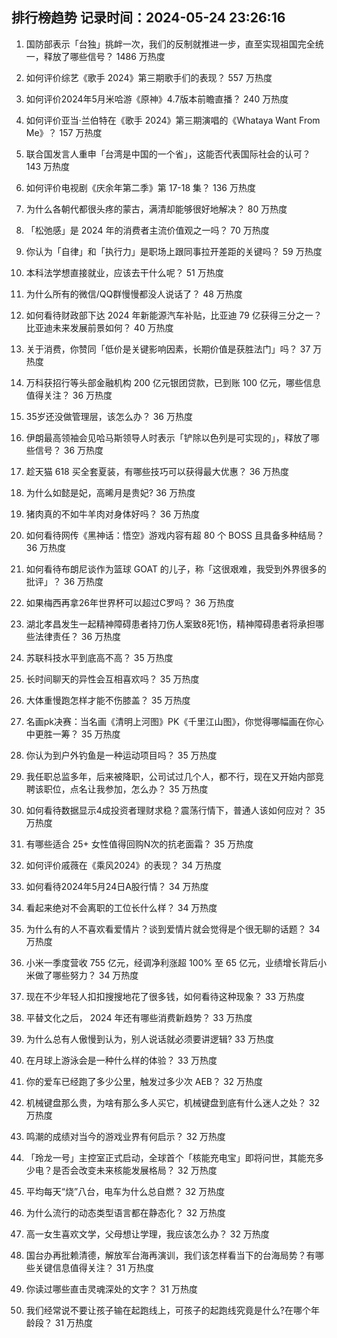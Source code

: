 
## 排行榜趋势 记录时间：2024-05-24 23:26:16
  
  1. 国防部表示「台独」挑衅一次，我们的反制就推进一步，直至实现祖国完全统一，释放了哪些信号？ 1486 万热度
    
  2. 如何评价综艺《歌手 2024》第三期歌手们的表现？ 557 万热度
    
  3. 如何评价2024年5月米哈游《原神》4.7版本前瞻直播？ 240 万热度
    
  4. 如何评价亚当·兰伯特在《歌手 2024》第三期演唱的《Whataya Want From Me》？ 157 万热度
    
  5. 联合国发言人重申「台湾是中国的一个省」，这能否代表国际社会的认可？ 143 万热度
    
  6. 如何评价电视剧《庆余年第二季》第 17-18 集？ 136 万热度
    
  7. 为什么各朝代都很头疼的蒙古，满清却能够很好地解决？ 80 万热度
    
  8. 「松弛感」是 2024 年的消费者主流价值观之一吗？ 70 万热度
    
  9. 你认为「自律」和「执行力」是职场上跟同事拉开差距的关键吗？ 59 万热度
    
  10. 本科法学想直接就业，应该去干什么呢？ 51 万热度
    
  11. 为什么所有的微信/QQ群慢慢都没人说话了？ 48 万热度
    
  12. 如何看待财政部下达 2024 年新能源汽车补贴，比亚迪 79 亿获得三分之一？比亚迪未来发展前景如何？ 40 万热度
    
  13. 关于消费，你赞同「低价是关键影响因素，长期价值是获胜法门」吗？ 37 万热度
    
  14. 万科获招行等头部金融机构 200 亿元银团贷款，已到账 100 亿元，哪些信息值得关注？ 36 万热度
    
  15. 35岁还没做管理层，该怎么办？ 36 万热度
    
  16. 伊朗最高领袖会见哈马斯领导人时表示「铲除以色列是可实现的」，释放了哪些信号？ 36 万热度
    
  17. 趁天猫 618 买全套夏装，有哪些技巧可以获得最大优惠？ 36 万热度
    
  18. 为什么如懿是妃，高晞月是贵妃? 36 万热度
    
  19. 猪肉真的不如牛羊肉对身体好吗？ 36 万热度
    
  20. 如何看待网传《黑神话：悟空》游戏内容有超 80 个 BOSS 且具备多种结局？ 36 万热度
    
  21. 如何看待布朗尼谈作为篮球 GOAT 的儿子，称「这很艰难，我受到外界很多的批评」？ 36 万热度
    
  22. 如果梅西再拿26年世界杯可以超过C罗吗？ 36 万热度
    
  23. 湖北孝昌发生一起精神障碍患者持刀伤人案致8死1伤，精神障碍患者将承担哪些法律责任？ 36 万热度
    
  24. 苏联科技水平到底高不高？ 35 万热度
    
  25. 长时间聊天的异性会互相喜欢吗？ 35 万热度
    
  26. 大体重慢跑怎样才能不伤膝盖？ 35 万热度
    
  27. 名画pk决赛：当名画《清明上河图》PK《千里江山图》，你觉得哪幅画在你心中更胜一筹？ 35 万热度
    
  28. 你认为到户外钓鱼是一种运动项目吗？ 35 万热度
    
  29. 我任职总监多年，后来被降职，公司试过几个人，都不行，现在又开始内部竞聘该职位，点名让我参加，怎么办？ 35 万热度
    
  30. 如何看待数据显示4成投资者理财求稳？震荡行情下，普通人该如何应对？ 35 万热度
    
  31. 有哪些适合 25+ 女性值得回购N次的抗老面霜？ 35 万热度
    
  32. 如何评价戚薇在《乘风2024》的表现？ 34 万热度
    
  33. 如何看待2024年5月24日A股行情？ 34 万热度
    
  34. 看起来绝对不会离职的工位长什么样？ 34 万热度
    
  35. 为什么有的人不喜欢看爱情片？谈到爱情片就会觉得是个很无聊的话题？ 34 万热度
    
  36. 小米一季度营收 755 亿元，经调净利涨超 100% 至 65 亿元，业绩增长背后小米做了哪些努力？ 34 万热度
    
  37. 现在不少年轻人扣扣搜搜地花了很多钱，如何看待这种现象？ 33 万热度
    
  38. 平替文化之后， 2024 年还有哪些消费新趋势？ 33 万热度
    
  39. 为什么总有人傲慢到认为，别人说话就必须要讲逻辑? 33 万热度
    
  40. 在月球上游泳会是一种什么样的体验？ 33 万热度
    
  41. 你的爱车已经跑了多少公里，触发过多少次 AEB？ 32 万热度
    
  42. 机械键盘那么贵，为啥有那么多人买它，机械键盘到底有什么迷人之处？ 32 万热度
    
  43. 鸣潮的成绩对当今的游戏业界有何启示？ 32 万热度
    
  44. 「玲龙一号」主控室正式启动，全球首个「核能充电宝」即将问世，其能充多少电？是否会改变未来核能发展格局？ 32 万热度
    
  45. 平均每天“烧”八台，电车为什么总自燃？ 32 万热度
    
  46. 为什么流行的动态类型语言都在静态化？ 32 万热度
    
  47. 高一女生喜欢文学，父母想让学理，我应该怎么办？ 32 万热度
    
  48. 国台办再批赖清德，解放军台海再演训，我们该怎样看当下的台海局势？有哪些关键信息值得关注？ 31 万热度
    
  49. 你读过哪些直击灵魂深处的文字？ 31 万热度
    
  50. 我们经常说不要让孩子输在起跑线上，可孩子的起跑线究竟是什么?在哪个年龄段？ 31 万热度
    